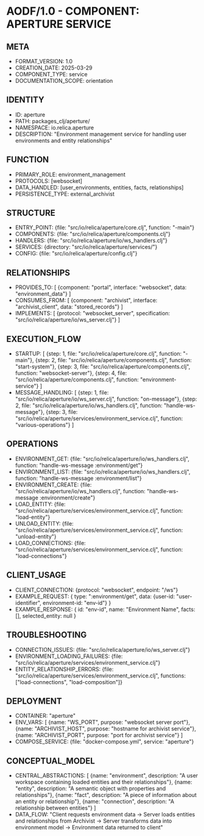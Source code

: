 # AODF/1.0 - COMPONENT: APERTURE SERVICE

## META
- FORMAT_VERSION: 1.0
- CREATION_DATE: 2025-03-29
- COMPONENT_TYPE: service
- DOCUMENTATION_SCOPE: orientation

## IDENTITY
- ID: aperture
- PATH: packages_clj/aperture/
- NAMESPACE: io.relica.aperture
- DESCRIPTION: "Environment management service for handling user environments and entity relationships"

## FUNCTION
- PRIMARY_ROLE: environment_management
- PROTOCOLS: [websocket]
- DATA_HANDLED: [user_environments, entities, facts, relationships]
- PERSISTENCE_TYPE: external_archivist

## STRUCTURE
- ENTRY_POINT: {file: "src/io/relica/aperture/core.clj", function: "-main"}
- COMPONENTS: {file: "src/io/relica/aperture/components.clj"}
- HANDLERS: {file: "src/io/relica/aperture/io/ws_handlers.clj"}
- SERVICES: {directory: "src/io/relica/aperture/services/"}
- CONFIG: {file: "src/io/relica/aperture/config.clj"}

## RELATIONSHIPS
- PROVIDES_TO: [
    {component: "portal", interface: "websocket", data: "environment_data"}
  ]
- CONSUMES_FROM: [
    {component: "archivist", interface: "archivist_client", data: "stored_records"}
  ]
- IMPLEMENTS: [
    {protocol: "websocket_server", specification: "src/io/relica/aperture/io/ws_server.clj"}
  ]

## EXECUTION_FLOW
- STARTUP: [
    {step: 1, file: "src/io/relica/aperture/core.clj", function: "-main"},
    {step: 2, file: "src/io/relica/aperture/components.clj", function: "start-system"},
    {step: 3, file: "src/io/relica/aperture/components.clj", function: "websocket-server"},
    {step: 4, file: "src/io/relica/aperture/components.clj", function: "environment-service"}
  ]
- MESSAGE_HANDLING: [
    {step: 1, file: "src/io/relica/aperture/io/ws_server.clj", function: "on-message"},
    {step: 2, file: "src/io/relica/aperture/io/ws_handlers.clj", function: "handle-ws-message"},
    {step: 3, file: "src/io/relica/aperture/services/environment_service.clj", function: "various-operations"}
  ]

## OPERATIONS
- ENVIRONMENT_GET: {file: "src/io/relica/aperture/io/ws_handlers.clj", function: "handle-ws-message :environment/get"}
- ENVIRONMENT_LIST: {file: "src/io/relica/aperture/io/ws_handlers.clj", function: "handle-ws-message :environment/list"}
- ENVIRONMENT_CREATE: {file: "src/io/relica/aperture/io/ws_handlers.clj", function: "handle-ws-message :environment/create"}
- LOAD_ENTITY: {file: "src/io/relica/aperture/services/environment_service.clj", function: "load-entity"}
- UNLOAD_ENTITY: {file: "src/io/relica/aperture/services/environment_service.clj", function: "unload-entity"}
- LOAD_CONNECTIONS: {file: "src/io/relica/aperture/services/environment_service.clj", function: "load-connections"}

## CLIENT_USAGE
- CLIENT_CONNECTION: {protocol: "websocket", endpoint: "/ws"}
- EXAMPLE_REQUEST: {
    type: ":environment/get",
    data: {user-id: "user-identifier", environment-id: "env-id"}
  }
- EXAMPLE_RESPONSE: {
    id: "env-id",
    name: "Environment Name",
    facts: [],
    selected_entity: null
  }

## TROUBLESHOOTING
- CONNECTION_ISSUES: {file: "src/io/relica/aperture/io/ws_server.clj"}
- ENVIRONMENT_LOADING_FAILURES: {file: "src/io/relica/aperture/services/environment_service.clj"}
- ENTITY_RELATIONSHIP_ERRORS: {file: "src/io/relica/aperture/services/environment_service.clj", functions: ["load-connections", "load-composition"]}

## DEPLOYMENT
- CONTAINER: "aperture"
- ENV_VARS: [
    {name: "WS_PORT", purpose: "websocket server port"},
    {name: "ARCHIVIST_HOST", purpose: "hostname for archivist service"},
    {name: "ARCHIVIST_PORT", purpose: "port for archivist service"}
  ]
- COMPOSE_SERVICE: {file: "docker-compose.yml", service: "aperture"}

## CONCEPTUAL_MODEL
- CENTRAL_ABSTRACTIONS: [
    {name: "environment", description: "A user workspace containing loaded entities and their relationships"},
    {name: "entity", description: "A semantic object with properties and relationships"},
    {name: "fact", description: "A piece of information about an entity or relationship"},
    {name: "connection", description: "A relationship between entities"}
  ]
- DATA_FLOW: "Client requests environment data → Server loads entities and relationships from Archivist → Server transforms data into environment model → Environment data returned to client"
